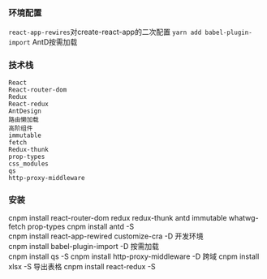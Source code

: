 ### 环境配置
  ``react-app-rewires``对create-react-app的二次配置
  ```yarn add babel-plugin-import``` AntD按需加载  

### 技术栈
    React
    React-router-dom
    Redux
    React-redux
    AntDesign
    路由懒加载
    高阶组件
    immutable
    fetch
    Redux-thunk
    prop-types
    css_modules
    qs
    http-proxy-middleware
### 安装
cnpm install react-router-dom redux redux-thunk antd immutable whatwg-fetch prop-types
cnpm install antd -S  
cnpm install react-app-rewired customize-cra -D   开发环境  
cnpm install babel-plugin-import -D    按需加载  
cnpm install  qs -S
cnpm install http-proxy-middleware -D    跨域
cnpm install xlsx -S   导出表格
cnpm install react-redux -S

